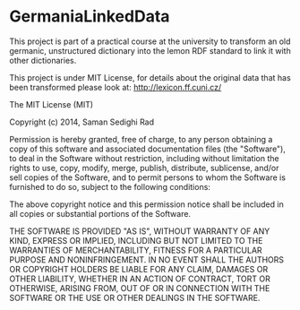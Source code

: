 GermaniaLinkedData
==================

This project is part of a practical course at the university to transform an old germanic, unstructured dictionary into the lemon RDF standard to link it with other dictionaries.

This project is under MIT License, for details about the original data that has been transformed please look at: http://lexicon.ff.cuni.cz/

The MIT License (MIT)

Copyright (c) 2014, Saman Sedighi Rad

Permission is hereby granted, free of charge, to any person obtaining a copy
of this software and associated documentation files (the "Software"), to deal
in the Software without restriction, including without limitation the rights
to use, copy, modify, merge, publish, distribute, sublicense, and/or sell
copies of the Software, and to permit persons to whom the Software is
furnished to do so, subject to the following conditions:

The above copyright notice and this permission notice shall be included in all
copies or substantial portions of the Software.

THE SOFTWARE IS PROVIDED "AS IS", WITHOUT WARRANTY OF ANY KIND, EXPRESS OR
IMPLIED, INCLUDING BUT NOT LIMITED TO THE WARRANTIES OF MERCHANTABILITY,
FITNESS FOR A PARTICULAR PURPOSE AND NONINFRINGEMENT. IN NO EVENT SHALL THE
AUTHORS OR COPYRIGHT HOLDERS BE LIABLE FOR ANY CLAIM, DAMAGES OR OTHER
LIABILITY, WHETHER IN AN ACTION OF CONTRACT, TORT OR OTHERWISE, ARISING FROM,
OUT OF OR IN CONNECTION WITH THE SOFTWARE OR THE USE OR OTHER DEALINGS IN THE
SOFTWARE.
